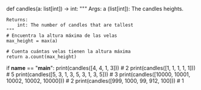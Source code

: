 def candles(a: list[int]) -> int:
    """
    Args:
        a (list[int]): The candles heights.
    
    Returns:
        int: The number of candles that are tallest
    """
    # Encuentra la altura máxima de las velas
    max_height = max(a)
    
    # Cuenta cuántas velas tienen la altura máxima
    return a.count(max_height)

if __name__ == "__main__":
    print(candles([4, 4, 1, 3]))  # 2
    print(candles([1, 1, 1, 1, 1]))  # 5
    print(candles([5, 3, 1, 3, 5, 3, 1, 3, 5]))  # 3
    print(candles([10000, 10001, 10002, 10002, 10000]))  # 2
    print(candles([999, 1000, 99, 912, 100]))  # 1
